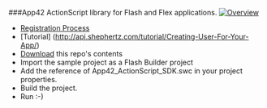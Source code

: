 ###App42 ActionScript library for Flash and Flex applications.
[![Overview](https://github-camo.global.ssl.fastly.net/f703c82720fddccaf01b29e8cfb7ad950fbe9efe/687474703a2f2f777777696d616765732e61646f62652e636f6d2f7777772e61646f62652e636f6d2f646f776e6c6f616463656e7465722f696d616765732f666c6173682f666c6173685f3132382e6a7067)](https://github.com/shephertz/App42-ActionScript-SDK/wiki/AS3-Home)
* [Registration Process](https://github.com/shephertz/App42-ActionScript-SDK/wiki/Registration-Process)
* [Tutorial] (http://api.shephertz.com/tutorial/Creating-User-For-Your-App/)
* [Download](https://github.com/shephertz/App42-ActionScript-SDK/archive/master.zip) this repo's contents
* Import the sample project as a Flash Builder project
* Add the reference of App42_ActionScript_SDK.swc in your project properties.
* Build the project.
* Run :-)

